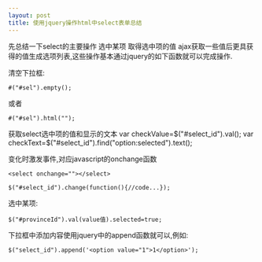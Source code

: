 ```yaml
---
layout: post
title: 使用jquery操作html中select表单总结
---
```


先总结一下select的主要操作
选中某项  取得选中项的值  ajax获取一些值后更具获得的值生成选项列表,这些操作基本通过jquery的如下函数就可以完成操作.

清空下拉框:
    
    #("#sel").empty();
或者

    #("#sel").html("");

获取select选中项的值和显示的文本
var checkValue=$("#select_id").val();
var checkText=$("#select_id").find("option:selected").text();

变化时激发事件,对应javascript的onchange函数

    <select onchange=""></select>

    $("#select_id").change(function(){//code...}); 

选中某项:
    
    $("#provinceId").val(value值).selected=true;

下拉框中添加内容使用jquery中的append函数就可以,例如:

    $("select_id").append('<option value="1">1</option>');